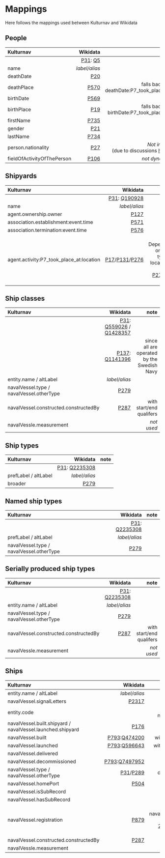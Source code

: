 Mappings
==============

Here follows the mappings used between Kulturnav and Wikidata

## People
| Kulturnav                  | Wikidata | note |
| :------                    | -----------:  |--------:|
|                            | [P31](https://www.wikidata.org/wiki/Property:P31): [Q5](https://www.wikidata.org/wiki/Q5)       ||
| name                       | *label/alias* ||
| deathDate                  | [P20](https://www.wikidata.org/wiki/Property:P20)           ||
| deathPlace                 | [P570](https://www.wikidata.org/wiki/Property:P570)         | falls back on deathDate:P7_took_place_at |
| birthDate                  | [P569](https://www.wikidata.org/wiki/Property:P569)         ||
| birthPlace                 | [P19](https://www.wikidata.org/wiki/Property:P19)           | falls back on birthDate:P7_took_place_at |
| firstName                  | [P735](https://www.wikidata.org/wiki/Property:P735)         ||
| gender                     | [P21](https://www.wikidata.org/wiki/Property:P21)           ||
| lastName                   | [P734](https://www.wikidata.org/wiki/Property:P734)         ||
| person.nationality         | [P27](https://www.wikidata.org/wiki/Property:P27)           | &nbsp;&nbsp; *Not in use*<br>(due to discussions [here](https://www.wikidata.org/wiki/User_talk:Andr%C3%A9_Costa_%28WMSE%29#AndreCostaWMSE-bot_adding_nationality))|
| fieldOfActivityOfThePerson | [P106](https://www.wikidata.org/wiki/Property:P106)         | &nbsp;&nbsp; *not dynamic* |

## Shipyards
| Kulturnav                  | Wikidata | note |
| :------                    | -----------:  |--------:|
|                            | [P31](https://www.wikidata.org/wiki/Property:P31): [Q190928](https://www.wikidata.org/wiki/Q190928)  |
| name                       | *label/alias* |
| agent.ownership.owner      | [P127](https://www.wikidata.org/wiki/Property:P127)          |
| association.establishment:event.time       | [P571](https://www.wikidata.org/wiki/Property:P571) |
| association.termination:event.time         | [P576](https://www.wikidata.org/wiki/Property:P576) |
| agent.activity:P7_took_place_at:location   | [P17](https://www.wikidata.org/wiki/Property:P17)/[P131](https://www.wikidata.org/wiki/Property:P131)/[P276](https://www.wikidata.org/wiki/Property:P276) | &nbsp;&nbsp; Depending on what type of location is given.<br>[P276](https://www.wikidata.org/wiki/Property:P276) *not in use*

## Ship classes
| Kulturnav                  | Wikidata | note |
| :------                    | -----------:  |--------:|
|                            | [P31](https://www.wikidata.org/wiki/Property:P31): [Q559026](https://www.wikidata.org/wiki/Q559026) / [Q1428357](https://www.wikidata.org/wiki/Q1428357)  |
|                            | [P137](https://www.wikidata.org/wiki/Property:P137): [Q1141396](https://www.wikidata.org/wiki/Q1141396)  | &nbsp;&nbsp; since all are operated by the Swedish Navy
| entity.name / altLabel     |  *label/alias* |
| navalVessel.type / navalVessel.otherType | [P279](https://www.wikidata.org/wiki/Property:P279) |
| navalVessel.constructed.constructedBy     | [P287](https://www.wikidata.org/wiki/Property:P287) | &nbsp;&nbsp; with start/end qualifers
| navalVessle.measurement    | | &nbsp;&nbsp; *not used*

## Ship types
| Kulturnav                  | Wikidata | note |
| :------                    | -----------:  |--------:|
|                            | [P31](https://www.wikidata.org/wiki/Property:P31): [Q2235308](https://www.wikidata.org/wiki/Q2235308)  |
| prefLabel / altLabel       | *label/alias* |
| broader                    | [P279](https://www.wikidata.org/wiki/Property:P279) |

## Named ship types
| Kulturnav                  | Wikidata | note |
| :------                    | -----------:  |--------:|
|                            | [P31](https://www.wikidata.org/wiki/Property:P31): [Q2235308](https://www.wikidata.org/wiki/Q2235308)  |
| prefLabel / altLabel       | *label/alias* |
| navalVessel.type / navalVessel.otherType | [P279](https://www.wikidata.org/wiki/Property:P279) |

## Serially produced ship types
| Kulturnav                  | Wikidata | note |
| :------                    | -----------:  |--------:|
|                            | [P31](https://www.wikidata.org/wiki/Property:P31): [Q2235308](https://www.wikidata.org/wiki/Q2235308)  |
| entity.name / altLabel     | *label/alias* |
| navalVessel.type / navalVessel.otherType | [P279](https://www.wikidata.org/wiki/Property:P279) |
| navalVessel.constructed.constructedBy     | [P287](https://www.wikidata.org/wiki/Property:P287) | &nbsp;&nbsp; with start/end qualifers
| navalVessle.measurement    | | &nbsp;&nbsp; *not used*

## Ships
| Kulturnav                  | Wikidata | note |
| :------                    | -----------:  |--------:|
| entity.name / altLabel     | *label/alias* |
| navalVessel.signalLetters  |  [P2317](https://www.wikidata.org/wiki/Property:P2317)
| entity.code                |  | same as navalVessel.signalLetters
| navalVessel.built.shipyard / navalVessel.launched.shipyard | [P176](https://www.wikidata.org/wiki/Property:P176) |
| navalVessel.built          | [P793](https://www.wikidata.org/wiki/Property:P793):[Q474200](https://www.wikidata.org/wiki/Q474200) | with end/location qualifers
| navalVessel.launched       | [P793](https://www.wikidata.org/wiki/Property:P793):[Q596643](https://www.wikidata.org/wiki/Q596643) | with time/location qualifers
| navalVessel.delivered      | | &nbsp;&nbsp; *not used*
| navalVessel.decommissioned | [P793](https://www.wikidata.org/wiki/Property:P793):[Q7497952](https://www.wikidata.org/wiki/Q7497952) | with time qualifer
| navalVessel.type / navalVessel.otherType | [P31](https://www.wikidata.org/wiki/Property:P31)/[P289](https://www.wikidata.org/wiki/Property:P289) | depending on target type
| navalVessel.homePort       | [P504](https://www.wikidata.org/wiki/Property:P504) | &nbsp;&nbsp; with start/end qualifers
| navalVessel.isSubRecord    | | &nbsp;&nbsp; *not used*
| navalVessel.hasSubRecord   | | &nbsp;&nbsp; *not used*
| navalVessel.registration   | [P879](https://www.wikidata.org/wiki/Property:P879) | but only if navalVessel.registration.type is<br>[2c8a7e85-5b0c-4ceb-b56f-a229b6a71d2a](http://kulturnav.org/2c8a7e85-5b0c-4ceb-b56f-a229b6a71d2a)
| navalVessel.constructed.constructedBy     | [P287](https://www.wikidata.org/wiki/Property:P287) | &nbsp;&nbsp; with start/end qualifers
| navalVessle.measurement    | | &nbsp;&nbsp; *not used*

